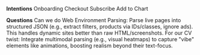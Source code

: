 **Intentions**
Onboarding
Checkout
Subscribe
Add to Chart

**Questions**
Can we do Web Environment Parsing: Parse live pages into structured JSON (e.g., extract filters, products via IDs/classes, ignore ads). This handles dynamic sites better than raw HTML/screenshots. For our CV twist: Integrate multimodal parsing (e.g., visual heatmaps) to capture "vibe" elements like animations, boosting realism beyond their text-focus.
